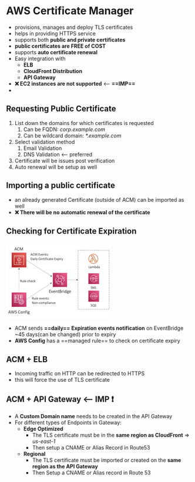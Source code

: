 
# AWS Certificate Manager

- provisions, manages and deploy TLS certificates
- helps in providing HTTPS service
- supports both **public and private certificates**
- **public certificates are FREE of COST**
- supports **auto certificate renewal**
- Easy integration with
	- **ELB**
	- **CloudFront Distribution**
	- **API Gateway**
- **❌ EC2 instances are not supported** <-- **==IMP==**
- 


## Requesting Public Certificate

1. List down the domains for which certificates is requested
	1. Can be FQDN: *corp.example.com*
	2. Can be wildcard domain: *\*.example.com*
2. Select validation method
	1. Email Validation
	2. DNS Validation <-- preferred
3. Certificate will be issues post verification 
4. Auto renewal will be setup as well


## Importing a public certificate

- an already generated Certificate (outside of ACM) can be imported as well
- **❌ There will be no automatic renewal of the certificate**


## Checking for Certificate Expiration
![image](../../img/Pasted_image_20240428184933.png)
- ACM sends **==daily== Expiration events notification** on EventBridge ~45 days(can be changed) prior to expiry
- **AWS Config** has a ==managed rule== to check on certificate expiry


## ACM + ELB

- Incoming traffic on HTTP can be redirected to HTTPS
- this will force the use of TLS certificate

## ACM + API Gateway <-- IMP ❗️

- A **Custom Domain name** needs to be created in the API Gateway
- For different types of Endpoints in Gateway:
	- **Edge Optimized**
		- The TLS certificate must be in the **same region as CloudFront** => *us-east-1*
		- Then setup a CNAME or Alias Record in Route53
	- **Regional**
		- The TLS certificate must be imported or created on the **same region as the API Gateway**
		- Then Setup a CNAME or Alias record in Route 53